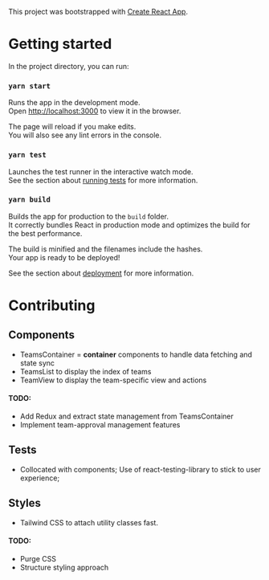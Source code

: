 This project was bootstrapped with [Create React App](https://github.com/facebook/create-react-app).

# Getting started

In the project directory, you can run:

### `yarn start`

Runs the app in the development mode.<br />
Open [http://localhost:3000](http://localhost:3000) to view it in the browser.

The page will reload if you make edits.<br />
You will also see any lint errors in the console.

### `yarn test`

Launches the test runner in the interactive watch mode.<br />
See the section about [running tests](https://facebook.github.io/create-react-app/docs/running-tests) for more information.

### `yarn build`

Builds the app for production to the `build` folder.<br />
It correctly bundles React in production mode and optimizes the build for the best performance.

The build is minified and the filenames include the hashes.<br />
Your app is ready to be deployed!

See the section about [deployment](https://facebook.github.io/create-react-app/docs/deployment) for more information.

# Contributing

## Components

- TeamsContainer = **container** components to handle data fetching and state sync
- TeamsList to display the index of teams
- TeamView to display the team-specific view and actions

#### TODO:

- Add Redux and extract state management from TeamsContainer
- Implement team-approval management features

## Tests

- Collocated with components; Use of react-testing-library to stick to user experience;

## Styles

- Tailwind CSS to attach utility classes fast.

#### TODO:

- Purge CSS
- Structure styling approach
